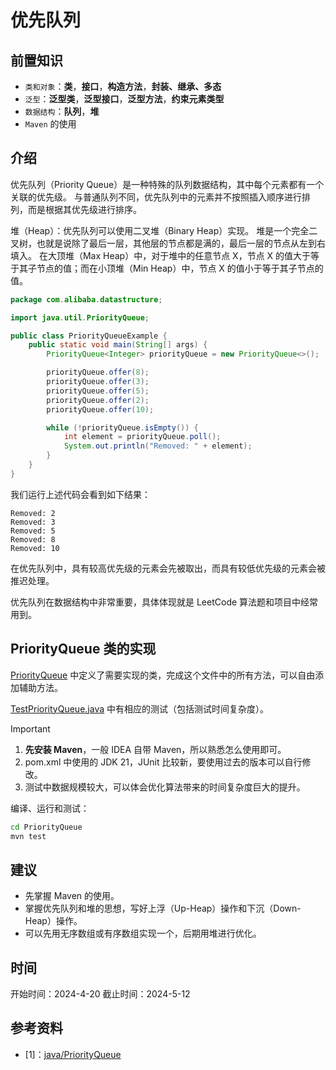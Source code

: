 # 优先队列

## 前置知识
- `类和对象`：**类**，**接口**，**构造方法**，**封装、继承、多态**
- `泛型`：**泛型类**，**泛型接口**，**泛型方法**，**约束元素类型**
- `数据结构`：**队列**，**堆**
- `Maven` 的使用

## 介绍
优先队列（Priority Queue）是一种特殊的队列数据结构，其中每个元素都有一个关联的优先级。
与普通队列不同，优先队列中的元素并不按照插入顺序进行排列，而是根据其优先级进行排序。

堆（Heap）：优先队列可以使用二叉堆（Binary Heap）实现。
堆是一个完全二叉树，也就是说除了最后一层，其他层的节点都是满的，最后一层的节点从左到右填入。
在大顶堆（Max Heap）中，对于堆中的任意节点 X，节点 X 的值大于等于其子节点的值；而在小顶堆（Min Heap）中，节点 X 的值小于等于其子节点的值。

```java
package com.alibaba.datastructure;

import java.util.PriorityQueue;

public class PriorityQueueExample {
    public static void main(String[] args) {
        PriorityQueue<Integer> priorityQueue = new PriorityQueue<>();

        priorityQueue.offer(8);
        priorityQueue.offer(3);
        priorityQueue.offer(5);
        priorityQueue.offer(2);
        priorityQueue.offer(10);

        while (!priorityQueue.isEmpty()) {
            int element = priorityQueue.poll();
            System.out.println("Removed: " + element);
        }
    }
}
```

我们运行上述代码会看到如下结果：

```
Removed: 2
Removed: 3
Removed: 5
Removed: 8
Removed: 10
```

在优先队列中，具有较高优先级的元素会先被取出，而具有较低优先级的元素会被推迟处理。

优先队列在数据结构中非常重要，具体体现就是 LeetCode 算法题和项目中经常用到。

## PriorityQueue 类的实现
[PriorityQueue](https://github.com/xiyou-linuxer/Queue4j/tree/main/PriorityQueue/src/main/java/com/xiyoulinux/priorityqueue/PriorityQueue.java) 中定义了需要实现的类，完成这个文件中的所有方法，可以自由添加辅助方法。

[TestPriorityQueue.java](https://github.com/xiyou-linuxer/Queue4j/tree/main/PriorityQueue/src/test/java/com/xiyoulinux/priorityqueue/TestPriorityQueue.java) 中有相应的测试（包括测试时间复杂度）。

> [!IMPORTANT]
>
> 1. **先安装 Maven**，一般 IDEA 自带 Maven，所以熟悉怎么使用即可。
> 2. pom.xml 中使用的 JDK 21，JUnit 比较新，要使用过去的版本可以自行修改。
> 3. 测试中数据规模较大，可以体会优化算法带来的时间复杂度巨大的提升。

编译、运行和测试：
```bash
cd PriorityQueue
mvn test
```

## 建议
- 先掌握 Maven 的使用。
- 掌握优先队列和堆的思想，写好上浮（Up-Heap）操作和下沉（Down-Heap）操作。
- 可以先用无序数组或有序数组实现一个，后期用堆进行优化。

## 时间
开始时间：2024-4-20
截止时间：2024-5-12

## 参考资料
- [1]：[java/PriorityQueue](https://docs.oracle.com/javase/8/docs/api/java/util/PriorityQueue.html)

